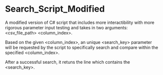 # Search_Script_Modified

A modified version of C# script that includes more interactibility with more rigorous parameter input testing and takes in two arguments: <csv_file_path> <column_index>.

Based on the given <column_index>, an unique <search_key> parameter will be requested by the script to specifically search and compare within the specified <column_index>.

After a successful search, it retuns the line which contains the <search_key>.
